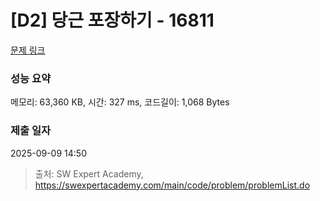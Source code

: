 # [D2] 당근 포장하기 - 16811 

[문제 링크](https://swexpertacademy.com/main/code/problem/problemDetail.do?contestProbId=AYamNLoKGSgDFAVx) 

### 성능 요약

메모리: 63,360 KB, 시간: 327 ms, 코드길이: 1,068 Bytes

### 제출 일자

2025-09-09 14:50



> 출처: SW Expert Academy, https://swexpertacademy.com/main/code/problem/problemList.do